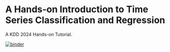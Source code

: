 # A Hands-on Introduction to Time Series Classification and Regression

A KDD 2024 Hands-on Tutorial.

[![binder](https://mybinder.org/badge_logo.svg)](https://mybinder.org/v2/gh/aeon-tutorials/KDD-2024/main)